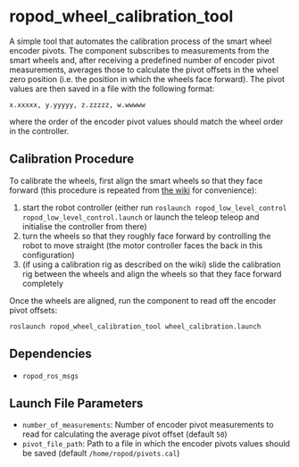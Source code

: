 # ropod_wheel_calibration_tool

A simple tool that automates the calibration process of the smart wheel encoder pivots. The component subscribes to measurements from the smart wheels and, after receiving a predefined number of encoder pivot measurements, averages those to calculate the pivot offsets in the wheel zero position (i.e. the position in which the wheels face forward). The pivot values are then saved in a file with the following format:

```
x.xxxxx, y.yyyyy, z.zzzzz, w.wwwww
```

where the order of the encoder pivot values should match the wheel order in the controller.

## Calibration Procedure

To calibrate the wheels, first align the smart wheels so that they face forward (this procedure is repeated from [the wiki](https://git.ropod.org/ropod/readme/wikis/Setting-pivot-zero-position) for convenience):
1. start the robot controller (either run `roslaunch ropod_low_level_control ropod_low_level_control.launch` or launch the teleop teleop and initialise the controller from there)
2. turn the wheels so that they roughly face forward by controlling the robot to move straight (the motor controller faces the back in this configuration)
3. (if using a calibration rig as described on the wiki) slide the calibration rig between the wheels and align the wheels so that they face forward completely

Once the wheels are aligned, run the component to read off the encoder pivot offsets:

```
roslaunch ropod_wheel_calibration_tool wheel_calibration.launch
```

## Dependencies

* `ropod_ros_msgs`

## Launch File Parameters

* `number_of_measurements`: Number of encoder pivot measurements to read for calculating the average pivot offset (default `50`)
* `pivot_file_path`: Path to a file in which the encoder pivots values should be saved (default `/home/ropod/pivots.cal`)
